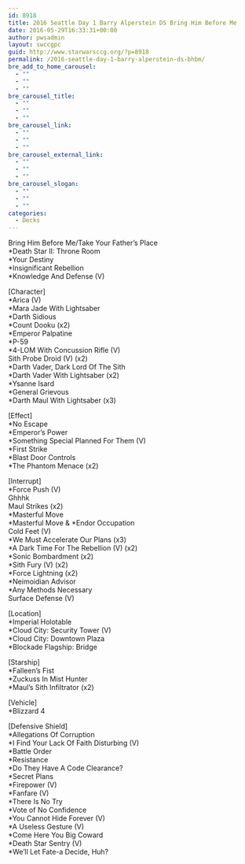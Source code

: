 ```yaml
---
id: 8918
title: 2016 Seattle Day 1 Barry Alperstein DS Bring Him Before Me
date: 2016-05-29T16:33:31+00:00
author: pwsadmin
layout: swccgpc
guid: http://www.starwarsccg.org/?p=8918
permalink: /2016-seattle-day-1-barry-alperstein-ds-bhbm/
bre_add_to_home_carousel:
  - ""
  - ""
  - ""
bre_carousel_title:
  - ""
  - ""
  - ""
bre_carousel_link:
  - ""
  - ""
  - ""
bre_carousel_external_link:
  - ""
  - ""
  - ""
bre_carousel_slogan:
  - ""
  - ""
  - ""
categories:
  - Decks
---
```

Bring Him Before Me/Take Your Father&#8217;s Place  
*Death Star II: Throne Room  
*Your Destiny  
*Insignificant Rebellion  
*Knowledge And Defense (V)

[Character]  
*Arica (V)  
*Mara Jade With Lightsaber  
*Darth Sidious  
*Count Dooku (x2)  
*Emperor Palpatine  
*P-59  
*4-LOM With Concussion Rifle (V)  
Sith Probe Droid (V) (x2)  
*Darth Vader, Dark Lord Of The Sith  
*Darth Vader With Lightsaber (x2)  
*Ysanne Isard  
*General Grievous  
*Darth Maul With Lightsaber (x3)

[Effect]  
*No Escape  
*Emperor&#8217;s Power  
*Something Special Planned For Them (V)  
*First Strike  
*Blast Door Controls  
*The Phantom Menace (x2)

[Interrupt]  
*Force Push (V)  
Ghhhk  
Maul Strikes (x2)  
*Masterful Move  
\*Masterful Move & \*Endor Occupation  
Cold Feet (V)  
*We Must Accelerate Our Plans (x3)  
*A Dark Time For The Rebellion (V) (x2)  
*Sonic Bombardment (x2)  
*Sith Fury (V) (x2)  
*Force Lightning (x2)  
*Neimoidian Advisor  
*Any Methods Necessary  
Surface Defense (V)

[Location]  
*Imperial Holotable  
*Cloud City: Security Tower (V)  
*Cloud City: Downtown Plaza  
*Blockade Flagship: Bridge

[Starship]  
*Falleen&#8217;s Fist  
*Zuckuss In Mist Hunter  
*Maul&#8217;s Sith Infiltrator (x2)

[Vehicle]  
*Blizzard 4

[Defensive Shield]  
*Allegations Of Corruption  
*I Find Your Lack Of Faith Disturbing (V)  
*Battle Order  
*Resistance  
*Do They Have A Code Clearance?  
*Secret Plans  
*Firepower (V)  
*Fanfare (V)  
*There Is No Try  
*Vote of No Confidence  
*You Cannot Hide Forever (V)  
*A Useless Gesture (V)  
*Come Here You Big Coward  
*Death Star Sentry (V)  
*We&#8217;ll Let Fate-a Decide, Huh?